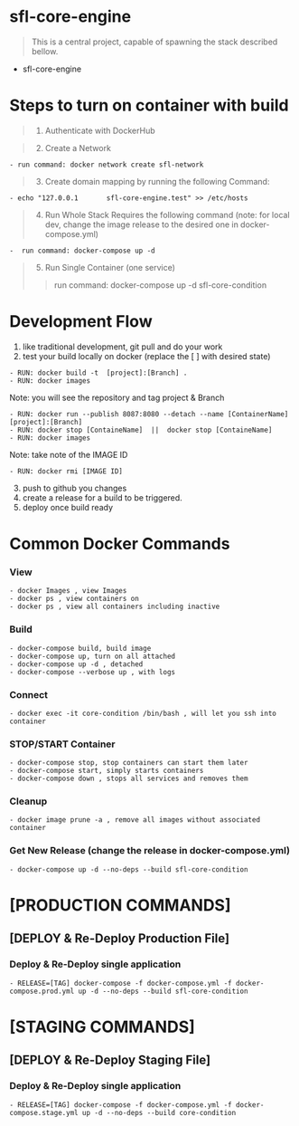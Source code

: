 # sfl-core-engine
> This is a central project, capable of spawning the stack described bellow.

- sfl-core-engine

# Steps to turn on container with build
> 1. Authenticate with DockerHub

> 2. Create a Network
    
    - run command: docker network create sfl-network

> 3. Create domain mapping by running the following Command:

    - echo "127.0.0.1       sfl-core-engine.test" >> /etc/hosts

> 4. Run Whole Stack Requires the following command (note: for local dev, change the
>    image release to the desired one in docker-compose.yml)

    -  run command: docker-compose up -d

> 5. Run Single Container (one service)
>>    run command: docker-compose up -d sfl-core-condition

# Development Flow
1. like traditional development, git pull and do your work
2. test your build locally on docker (replace the [ ] with desired state)
 >   
    - RUN: docker build -t  [project]:[Branch] .
    - RUN: docker images
Note: you will see the repository and tag project & Branch
>
    - RUN: docker run --publish 8087:8080 --detach --name [ContainerName] [project]:[Branch]
    - RUN: docker stop [ContaineName]  ||  docker stop [ContaineName] 
    - RUN: docker images
Note: take note of the IMAGE ID
>
    - RUN: docker rmi [IMAGE ID]
3. push to github you changes
4. create a release for a build to be triggered.
5. deploy once build ready

 # Common Docker Commands

### View
> 
    - docker Images , view Images
    - docker ps , view containers on
    - docker ps , view all containers including inactive

###  Build 
> 
    - docker-compose build, build image
    - docker-compose up, turn on all attached
    - docker-compose up -d , detached
    - docker-compose --verbose up , with logs

### Connect
> 
    - docker exec -it core-condition /bin/bash , will let you ssh into container

###  STOP/START Container 
> 
    - docker-compose stop, stop containers can start them later
    - docker-compose start, simply starts containers
    - docker-compose down , stops all services and removes them

### Cleanup
    - docker image prune -a , remove all images without associated container

### Get New Release (change the release in docker-compose.yml)
> 
    - docker-compose up -d --no-deps --build sfl-core-condition

# [PRODUCTION COMMANDS]

## [DEPLOY & Re-Deploy Production File]
###  Deploy & Re-Deploy single application
   
    - RELEASE=[TAG] docker-compose -f docker-compose.yml -f docker-compose.prod.yml up -d --no-deps --build sfl-core-condition

# [STAGING COMMANDS]

## [DEPLOY & Re-Deploy Staging File]
### Deploy & Re-Deploy single application
    - RELEASE=[TAG] docker-compose -f docker-compose.yml -f docker-compose.stage.yml up -d --no-deps --build core-condition


